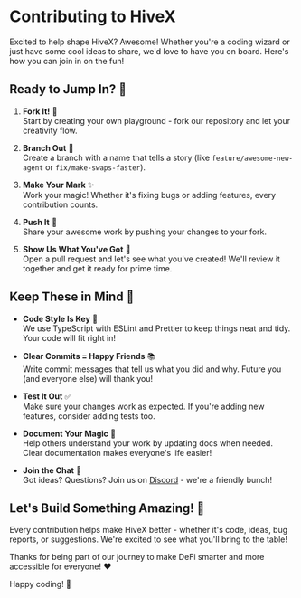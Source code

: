 # Contributing to HiveX

Excited to help shape HiveX? Awesome! Whether you're a coding wizard or just have some cool ideas to share, we'd love to have you on board. Here's how you can join in on the fun!

## Ready to Jump In? 🚀

1. **Fork It!** 🍴  
   Start by creating your own playground - fork our repository and let your creativity flow.

2. **Branch Out** 🌿  
   Create a branch with a name that tells a story (like `feature/awesome-new-agent` or `fix/make-swaps-faster`).

3. **Make Your Mark** ✨  
   Work your magic! Whether it's fixing bugs or adding features, every contribution counts.

4. **Push It** 🚀  
   Share your awesome work by pushing your changes to your fork.

5. **Show Us What You've Got** 🎯  
   Open a pull request and let's see what you've created! We'll review it together and get it ready for prime time.

## Keep These in Mind 📝

- **Code Style Is Key** 💅  
  We use TypeScript with ESLint and Prettier to keep things neat and tidy. Your code will fit right in!

- **Clear Commits = Happy Friends** 📚  
  Write commit messages that tell us what you did and why. Future you (and everyone else) will thank you!

- **Test It Out** ✅  
  Make sure your changes work as expected. If you're adding new features, consider adding tests too.

- **Document Your Magic** 📖  
  Help others understand your work by updating docs when needed. Clear documentation makes everyone's life easier!

- **Join the Chat** 💬  
  Got ideas? Questions? Join us on [Discord](https://discord.gg/bTRhbRFbzc) - we're a friendly bunch!

## Let's Build Something Amazing! 🌟

Every contribution helps make HiveX better - whether it's code, ideas, bug reports, or suggestions. We're excited to see what you'll bring to the table!

Thanks for being part of our journey to make DeFi smarter and more accessible for everyone! ❤️

Happy coding! 🚀
